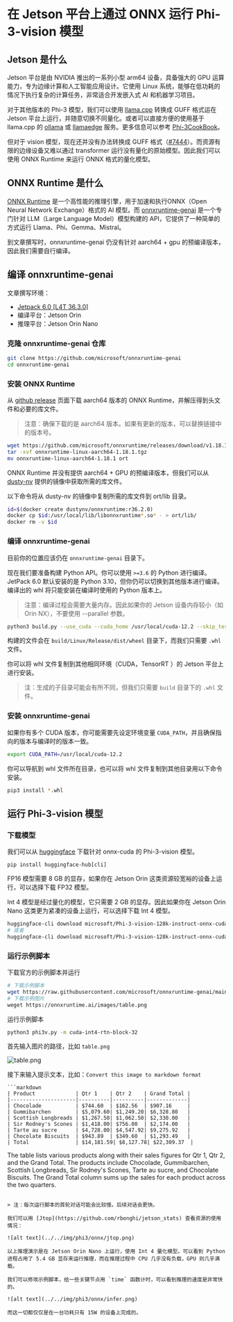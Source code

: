 # 在 Jetson 平台上通过 ONNX 运行 Phi-3-vision 模型

## Jetson 是什么

Jetson 平台是由 NVIDIA 推出的一系列小型 arm64 设备，具备强大的 GPU 运算能力，专为边缘计算和人工智能应用设计。它使用 Linux 系统，能够在低功耗的情况下执行复杂的计算任务，非常适合开发嵌入式 AI 和机器学习项目。

对于其他版本的 Phi-3 模型，我们可以使用 [llama.cpp](https://github.com/ggerganov/llama.cpp) 转换成 GUFF 格式运在 Jetson 平台上运行，并随意切换不同量化。或者可以直接方便的使用基于 llama.cpp 的 [ollama](https://ollama.com/library/phi3) 或 [llamaedge](https://llamaedge.com/) 服务。更多信息可以参考 [Phi-3CookBook](https://github.com/microsoft/Phi-3CookBook)。

但对于 vision 模型，现在还并没有办法转换成 GUFF 格式（[#7444](https://github.com/ggerganov/llama.cpp/issues/7444)）。而资源有限的边缘设备又难以通过 transformer 运行没有量化的原始模型。因此我们可以使用 ONNX Runtime 来运行 ONNX 格式的量化模型。

## ONNX Runtime 是什么

[ONNX Runtime](https://onnxruntime.ai/) 是一个高性能的推理引擎，用于加速和执行ONNX（Open Neural Network Exchange）格式的 AI 模型。而 [onnxruntime-genai](https://github.com/microsoft/onnxruntime-genai) 是一个专门针对 LLM（Large Language Model）模型构建的 API，它提供了一种简单的方式运行 Llama、Phi、Gemma、Mistral。

到文章撰写时，onnxruntime-genai 仍没有针对 aarch64 + gpu 的预编译版本，因此我们需要自行编译。

## 编译 onnxruntime-genai

文章撰写环境：

- [Jetpack 6.0 [L4T 36.3.0]](https://developer.nvidia.com/embedded/jetpack-sdk-60)
- 编译平台：Jetson Orin
- 推理平台：Jetson Orin Nano

### 克隆 onnxruntime-genai 仓库

```bash
git clone https://github.com/microsoft/onnxruntime-genai
cd onnxruntime-genai
```

### 安装 ONNX Runtime

从 [github release](https://github.com/microsoft/onnxruntime/releases) 页面下载 aarch64 版本的 ONNX Runtime，并解压得到头文件和必要的库文件。

> 注意：确保下载的是 aarch64 版本。如果有更新的版本，可以替换链接中的版本号。

```bash
wget https://github.com/microsoft/onnxruntime/releases/download/v1.18.1/onnxruntime-linux-aarch64-1.18.1.tgz
tar -xvf onnxruntime-linux-aarch64-1.18.1.tgz
mv onnxruntime-linux-aarch64-1.18.1 ort
```

ONNX Runtime 并没有提供 aarch64 + GPU 的预编译版本，但我们可以从 [dusty-nv](https://github.com/dusty-nv/jetson-containers/tree/master/packages/onnxruntime) 提供的镜像中获取所需的库文件。

以下命令将从 dusty-nv 的镜像中复制所需的库文件到 ort/lib 目录。

```bash
id=$(docker create dustynv/onnxruntime:r36.2.0)
docker cp $id:/usr/local/lib/libonnxruntime*.so* - > ort/lib/
docker rm -v $id
```

### 编译 onnxruntime-genai

目前你的位置应该仍在 `onnxruntime-genai` 目录下。

现在我们要准备构建 Python API。你可以使用 `>=3.6` 的 Python 进行编译。JetPack 6.0 默认安装的是 Python 3.10，但你仍可以切换到其他版本进行编译。编译出的 whl 将只能安装在编译时使用的 Python 版本上。

> 注意：编译过程会需要大量内存。因此如果你的 Jetson 设备内存较小（如 Orin NX），不要使用 --parallel 参数。

```bash
python3 build.py --use_cuda --cuda_home /usr/local/cuda-12.2 --skip_tests --skip_csharp [--parallel]
```

构建的文件会在 `build/Linux/Release/dist/wheel` 目录下，而我们只需要 `.whl` 文件。

你可以将 whl 文件复制到其他相同环境（CUDA，TensorRT ）的 Jetson 平台上进行安装。

> 注：生成的子目录可能会有所不同，但我们只需要 `build` 目录下的 `.whl` 文件。

### 安装 onnxruntime-genai

如果你有多个 CUDA 版本，你可能需要先设定环境变量 `CUDA_PATH`，并且确保指向的版本与编译时的版本一致。

```bash
export CUDA_PATH=/usr/local/cuda-12.2
```


你可以导航到 whl 文件所在目录，也可以将 whl 文件复制到其他目录用以下命令安装。

```bash
pip3 install *.whl
```

## 运行 Phi-3-vision 模型

### 下载模型

我们可以从 [huggingface](https://huggingface.co/microsoft/Phi-3-vision-128k-instruct-onnx-cuda) 下载针对 onnx-cuda 的 Phi-3-vision 模型。

```
pip install huggingface-hub[cli]
```

FP16 模型需要 8 GB 的显存，如果你在 Jetson Orin 这类资源较宽裕的设备上运行，可以选择下载 FP32 模型。

Int 4 模型是经过量化的模型，它只需要 2 GB 的显存。因此如果你在 Jetson Orin Nano 这类更为紧凑的设备上运行，可以选择下载 Int 4 模型。

```bash
huggingface-cli download microsoft/Phi-3-vision-128k-instruct-onnx-cuda --include cuda-fp16/* --local-dir .
# 或者
huggingface-cli download microsoft/Phi-3-vision-128k-instruct-onnx-cuda --include cuda-int4-rtn-block-32/* --local-dir .
```

### 运行示例脚本

下载官方的示例脚本并运行

```bash
# 下载示例脚本
wget https://raw.githubusercontent.com/microsoft/onnxruntime-genai/main/examples/python/phi3v.py
# 下载示例图片
weget https://onnxruntime.ai/images/table.png
```

运行示例脚本

```bash
python3 phi3v.py -m cuda-int4-rtn-block-32
```

首先输入图片的路径，比如 `table.png`

![table.png](https://onnxruntime.ai/images/table.png)

接下来输入提示文本，比如：`Convert this image to markdown format`

```text
```markdown
| Product             | Qtr 1    | Qtr 2    | Grand Total |
|---------------------|----------|----------|-------------|
| Chocolade           | $744.60  | $162.56  | $907.16     |
| Gummibarchen        | $5,079.60| $1,249.20| $6,328.80   |
| Scottish Longbreads | $1,267.50| $1,062.50| $2,330.00   |
| Sir Rodney's Scones | $1,418.00| $756.00  | $2,174.00   |
| Tarte au sucre      | $4,728.00| $4,547.92| $9,275.92   |
| Chocolate Biscuits  | $943.89  | $349.60  | $1,293.49   |
| Total               | $14,181.59| $8,127.78| $22,309.37  |
```

The table lists various products along with their sales figures for Qtr 1, Qtr 2, and the Grand Total. The products include Chocolade, Gummibarchen, Scottish Longbreads, Sir Rodney's Scones, Tarte au sucre, and Chocolate Biscuits. The Grand Total column sums up the sales for each product across the two quarters.
```

> 注：每次运行脚本的首轮对话可能会比较慢。后续对话会更快。

我们可以用 [Jtop](https://github.com/rbonghi/jetson_stats) 查看资源的使用情况：

![alt text](../../img/phi3/onnx/jtop.png)

以上推理演示是在 Jetson Orin Nano 上运行，使用 Int 4 量化模型。可以看到 Python 进程占用了 5.4 GB 显存来运行推理，而在推理过程中 CPU 几乎没有负载，GPU 则几乎满载。

我们可以修改示例脚本，给一些关键节点用 `time` 函数计时，可以看到推理的速度是非常快的。

![alt text](../../img/phi3/onnx/infer.png)

而这一切都仅仅是在一台功耗只有 15W 的设备上完成的。